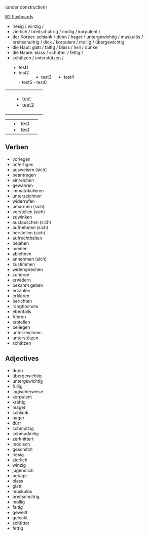 (under construction)

[B2 flashcards](https://quizlet.com/kr/845071153/b2-flash-cards/?funnelUUID=aa3af2d3-988a-4b7a-8ebe-cbe990c9a420)


- riesig / winzig /
- zierlich / breitschultrig / mollig / korpulent /
- der Körper: schlank / dünn / hager / untergewichtig / muskulös / breitschultrig / dick / korpulent / mollig / úbergewichtig
- die Haut: glatt / faltig / blass / hell / dunkel
- die Haare: blass / schütter / fettig / 
- schätzen / unterstützen /

<ul style="float: left; margin: 0 20px;">
  <li>test1</li>
  <li>test2</li>
</ul>
<br>

<ul>
  <li style="float: left; margin: 0 20px;">test3</li>
  <li style="float: left; margin: 0 20px;">test4</li>
</ul>
<br>

<ul style="float: left; margin: 0 20px;">
 - test5
 - test6
</ul>
<br>

<table>
<tr><td style="float: left; margin: 0 20px;">
    
- test
- test2
</td></tr>
</table>

<table>
<tr><td style="float: left; margin: 0 20px;">
    
<li>test</li>
<li>test</li>
</td></tr>
</table>

## Verben



- vorlegen
- anfertigen
- ausweisen (sich)
- beantragen
- einreichen
- gewähren
- immatrikulieren
- unterzeichnen
- widerrufen
- umarmen (sich)
- vorstellen (sich)
- zuwinken
- austauschen (sich)
- aufnehmen (sich)
- herstellen (sich)
- aufrechthalten
- bejahen
- meinen
- ablehnen
- annehmen (sich)
- zustimmen
- widersprechen
- zuhören
- erwidern
- bekannt geben
- erzählen
- erklären
- berichten
- ranghöchste
- ebenfalls
- führen
- erstellen
- beilegen
- unterzeichnen
- unterstützen
- schätzen 

## Adjectives
- dünn
- übergewichtig
- untergewichtig
- füllig
- logischerweise
- korpulent
- kräftig
- mager
- schlank
- hager
- dürr
- schmutzig
- schmuddelig
- zerknittert
- modisch
- geschätzt
- riesig
- zierlich
- winzig
- jugendlich
- betage
- blass
- glatt
- muskulös
- breitschultrig
- mollig
- faltig
- gewellt
- gelockt
- schütter
- fettig

